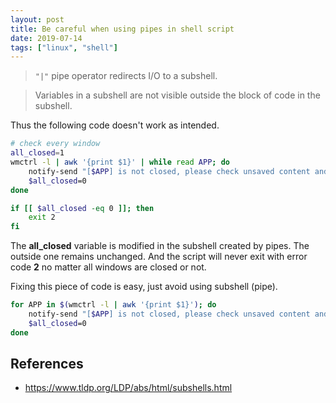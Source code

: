 ```yaml
---
layout: post
title: Be careful when using pipes in shell script
date: 2019-07-14
tags: ["linux", "shell"]
---
```


> `"|"` pipe operator redirects I/O to a subshell.

> Variables in a subshell are not visible outside the block of code in the subshell.

<!--more-->

Thus the following code doesn't work as intended.

```bash
# check every window
all_closed=1
wmctrl -l | awk '{print $1}' | while read APP; do
    notify-send "[$APP] is not closed, please check unsaved content and close it manually."
    $all_closed=0
done

if [[ $all_closed -eq 0 ]]; then
    exit 2
fi
```

The **all_closed** variable is modified in the subshell created by pipes. The outside one remains unchanged. And the script will never exit with error code **2** no matter all windows are closed or not.

Fixing this piece of code is easy, just avoid using subshell (pipe).

```bash
for APP in $(wmctrl -l | awk '{print $1}'); do
    notify-send "[$APP] is not closed, please check unsaved content and close it manually."
    $all_closed=0
done
```

## References

* <https://www.tldp.org/LDP/abs/html/subshells.html>
